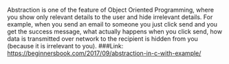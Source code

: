 Abstraction is one of the feature of Object Oriented Programming, where you show only relevant details to the user and hide irrelevant details. For example, when you send an email to someone you just click send and you get the success message, what actually happens when you click send, how data is transmitted over network to the recipient is hidden from you (because it is irrelevant to you).
###Link: https://beginnersbook.com/2017/09/abstraction-in-c-with-example/ 